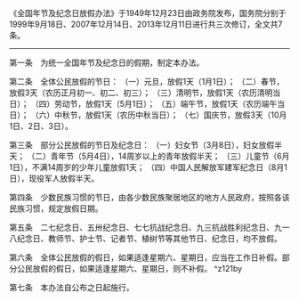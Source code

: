 《全国年节及纪念日放假办法》于1949年12月23日由政务院发布，国务院分别于1999年9月18日、2007年12月14日、2013年12月11日进行共三次修订，全文共7条。
___
第一条　为统一全国年节及纪念日的假期，制定本办法。

第二条　全体公民放假的节日：
（一）元旦，放假1天（1月1日）；
（二）春节，放假3天（农历正月初一、初二、初三）；
（三）清明节，放假1天（农历清明当日）；
（四）劳动节，放假1天（5月1日）；
（五）端午节，放假1天（农历端午当日）；
（六）中秋节，放假1天（农历中秋当日）；
（七）国庆节，放假3天（10月1日、2日、3日）。

第三条　部分公民放假的节日及纪念日：
（一）妇女节（3月8日），妇女放假半天；
（二）青年节（5月4日），14周岁以上的青年放假半天；
（三）儿童节（6月1日），不满14周岁的少年儿童放假1天；
（四）中国人民解放军建军纪念日（8月1日），现役军人放假半天。

第四条　少数民族习惯的节日，由各少数民族聚居地区的地方人民政府，按照各该民族习惯，规定放假日期。

第五条　二七纪念日、五卅纪念日、七七抗战纪念日、九三抗战胜利纪念日、九一八纪念日、教师节、护士节、记者节、植树节等其他节日、纪念日，均不放假。

第六条　全体公民放假的假日，如果适逢星期六、星期日，应当在工作日补假。部分公民放假的假日，如果适逢星期六、星期日，则不补假。 ^z121by

第七条　本办法自公布之日起施行。 